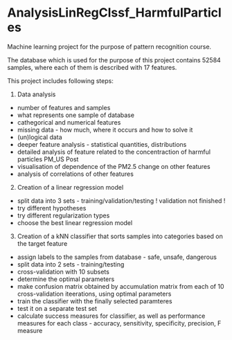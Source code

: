 # AnalysisLinRegClssf_HarmfulParticles
Machine learning project for the purpose of pattern recognition course. 

The database which is used for the purpose of this project contains 52584 samples, where each of them is described with 17 features.

This project includes following steps:
1. Data analysis
- number of features and samples
- what represents one sample of database
- cathegorical and numerical features
- missing data - how much, where it occurs and how to solve it
- (un)logical data
- deeper feature analysis - statistical quantities, distributions
- detailed analysis of feature related to the concentraction of harmful particles PM_US Post
- visualisation of dependence of the PM2.5 change on other features
- analysis of correlations of other features

2. Creation of a linear regression model
- split data into 3 sets - training/validation/testing
! validation not finished !
- try different hypotheses
- try different regularization types
- choose the best linear regression model

3. Creation of a kNN classifier that sorts samples into categories based on the target feature
- assign labels to the samples from database - safe, unsafe, dangerous
- split data into 2 sets - training/testing
- cross-validation with 10 subsets
- determine the optimal parameters
- make confusion matrix obtained by accumulation matrix from each of 10 cross-validation iteerations, using optimal parameters
- train the classifier with the finally selected paramteres
- test it on a separate test set
- calculate success measures for classifier, as well as performance measures for each class - accuracy, sensitivity, specificity, precision, F measure


